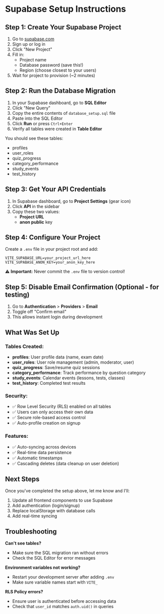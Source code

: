 # Supabase Setup Instructions

## Step 1: Create Your Supabase Project

1. Go to [supabase.com](https://supabase.com)
2. Sign up or log in
3. Click "New Project"
4. Fill in:
   - Project name
   - Database password (save this!)
   - Region (choose closest to your users)
5. Wait for project to provision (~2 minutes)

## Step 2: Run the Database Migration

1. In your Supabase dashboard, go to **SQL Editor**
2. Click "New Query"
3. Copy the entire contents of `database_setup.sql` file
4. Paste into the SQL Editor
5. Click **Run** or press `Ctrl+Enter`
6. Verify all tables were created in **Table Editor**

You should see these tables:
- profiles
- user_roles
- quiz_progress
- category_performance
- study_events
- test_history

## Step 3: Get Your API Credentials

1. In Supabase dashboard, go to **Project Settings** (gear icon)
2. Click **API** in the sidebar
3. Copy these two values:
   - **Project URL**
   - **anon public** key

## Step 4: Configure Your Project

Create a `.env` file in your project root and add:

```env
VITE_SUPABASE_URL=your_project_url_here
VITE_SUPABASE_ANON_KEY=your_anon_key_here
```

⚠️ **Important:** Never commit the `.env` file to version control!

## Step 5: Disable Email Confirmation (Optional - for testing)

1. Go to **Authentication** > **Providers** > **Email**
2. Toggle off "Confirm email"
3. This allows instant login during development

## What Was Set Up

### Tables Created:
- **profiles**: User profile data (name, exam date)
- **user_roles**: User role management (admin, moderator, user)
- **quiz_progress**: Save/resume quiz sessions
- **category_performance**: Track performance by question category
- **study_events**: Calendar events (lessons, tests, classes)
- **test_history**: Completed test results

### Security:
- ✅ Row Level Security (RLS) enabled on all tables
- ✅ Users can only access their own data
- ✅ Secure role-based access control
- ✅ Auto-profile creation on signup

### Features:
- ✅ Auto-syncing across devices
- ✅ Real-time data persistence
- ✅ Automatic timestamps
- ✅ Cascading deletes (data cleanup on user deletion)

## Next Steps

Once you've completed the setup above, let me know and I'll:
1. Update all frontend components to use Supabase
2. Add authentication (login/signup)
3. Replace localStorage with database calls
4. Add real-time syncing

## Troubleshooting

**Can't see tables?** 
- Make sure the SQL migration ran without errors
- Check the SQL Editor for error messages

**Environment variables not working?**
- Restart your development server after adding `.env`
- Make sure variable names start with `VITE_`

**RLS Policy errors?**
- Ensure user is authenticated before accessing data
- Check that `user_id` matches `auth.uid()` in queries
